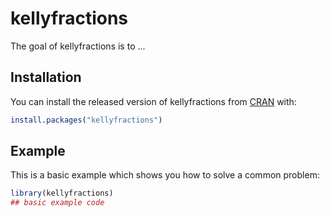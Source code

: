 
# kellyfractions

<!-- badges: start -->
<!-- badges: end -->

The goal of kellyfractions is to ...

## Installation

You can install the released version of kellyfractions from [CRAN](https://CRAN.R-project.org) with:

``` r
install.packages("kellyfractions")
```

## Example

This is a basic example which shows you how to solve a common problem:

``` r
library(kellyfractions)
## basic example code
```

